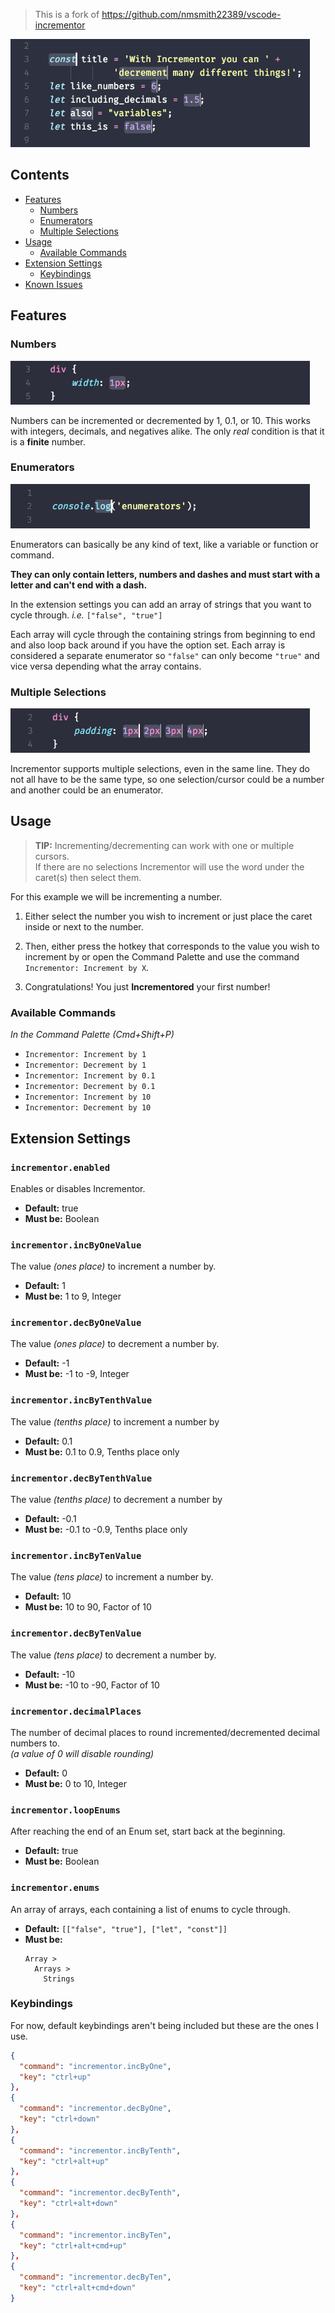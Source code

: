 > This is a fork of https://github.com/nmsmith22389/vscode-incrementor

![Demo](https://raw.githubusercontent.com/usernamehw/vscode-incrementor/master/img/demo-main.gif)

## Contents
* [Features](#features)
  * [Numbers](#numbers)
  * [Enumerators](#enumerators)
  * [Multiple Selections](#multiple-selections)
* [Usage](#usage)
  * [Available Commands](#available-commands)
* [Extension Settings](#extension-settings)
  * [Keybindings](#keybindings)
* [Known Issues](#known-issues)

## Features

### Numbers

![Numbers](https://raw.githubusercontent.com/usernamehw/vscode-incrementor/master/img/demo-number.gif)

Numbers can be incremented or decremented by 1, 0.1, or 10. This works with integers, decimals, and negatives alike. The only *real* condition is that it is a **finite** number.

### Enumerators

![Enumerators](https://raw.githubusercontent.com/usernamehw/vscode-incrementor/master/img/demo-enumerator.gif)

Enumerators can basically be any kind of text, like a variable or function or command.

**They can only contain letters, numbers and dashes and must start with a letter and can't end with a dash.**

In the extension settings you can add an array of strings that you want to cycle through. *i.e.* `["false", "true"]`

Each array will cycle through the containing strings from beginning to end and also loop back around if you have the option set. Each array is considered a separate enumerator so `"false"` can only become `"true"` and vice versa depending what the array contains.

### Multiple Selections

![Multiple Selections](https://raw.githubusercontent.com/usernamehw/vscode-incrementor/master/img/demo-multiple-selections.gif)

Incrementor supports multiple selections, even in the same line. They do not all have to be the same type, so one selection/cursor could be a number and another could be an enumerator.

## Usage

> **TIP:** Incrementing/decrementing can work with one or multiple cursors.<br>If there are no selections Incrementor will use the word under the caret(s) then select them.

For this example we will be incrementing a number.

1) Either select the number you wish to increment or just place the caret inside or next to the number.

2) Then, either press the hotkey that corresponds to the value you wish to increment by or open the Command Palette and use the command `Incrementor: Increment by X`.

3) Congratulations! You just **Incrementored** your first number!

### Available Commands

*In the Command Palette (Cmd+Shift+P)*

* `Incrementor: Increment by 1`
* `Incrementor: Decrement by 1`
* `Incrementor: Increment by 0.1`
* `Incrementor: Decrement by 0.1`
* `Incrementor: Increment by 10`
* `Incrementor: Decrement by 10`

## Extension Settings

### `incrementor.enabled`

Enables or disables Incrementor.

* **Default:** true
* **Must be:** Boolean

### `incrementor.incByOneValue`

The value *(ones place)* to increment a number by.

* **Default:** 1
* **Must be:** 1 to 9, Integer

### `incrementor.decByOneValue`

The value *(ones place)* to decrement a number by.

* **Default:** -1
* **Must be:** -1 to -9, Integer

### `incrementor.incByTenthValue`

The value *(tenths place)* to increment a number by

* **Default:** 0.1
* **Must be:** 0.1 to 0.9, Tenths place only

### `incrementor.decByTenthValue`

The value *(tenths place)* to decrement a number by

* **Default:** -0.1
* **Must be:** -0.1 to -0.9, Tenths place only

### `incrementor.incByTenValue`

The value *(tens place)* to increment a number by.

* **Default:** 10
* **Must be:** 10 to 90, Factor of 10

### `incrementor.decByTenValue`

The value *(tens place)* to decrement a number by.

* **Default:** -10
* **Must be:** -10 to -90, Factor of 10

### `incrementor.decimalPlaces`

The number of decimal places to round incremented/decremented decimal numbers to.<br>*(a value of 0 will disable rounding)*

* **Default:** 0
* **Must be:** 0 to 10, Integer

### `incrementor.loopEnums`

After reaching the end of an Enum set, start back at the beginning.

* **Default:** true
* **Must be:** Boolean

### `incrementor.enums`

An array of arrays, each containing a list of enums to cycle through.

* **Default:** `[["false", "true"], ["let", "const"]]`
* **Must be:**
  ```
  Array >
    Arrays >
      Strings
  ```

### Keybindings

For now, default keybindings aren't being included but these are the ones I use.

```json
{
  "command": "incrementor.incByOne",
  "key": "ctrl+up"
},
{
  "command": "incrementor.decByOne",
  "key": "ctrl+down"
},
{
  "command": "incrementor.incByTenth",
  "key": "ctrl+alt+up"
},
{
  "command": "incrementor.decByTenth",
  "key": "ctrl+alt+down"
},
{
  "command": "incrementor.incByTen",
  "key": "ctrl+alt+cmd+up"
},
{
  "command": "incrementor.decByTen",
  "key": "ctrl+alt+cmd+down"
}
```
